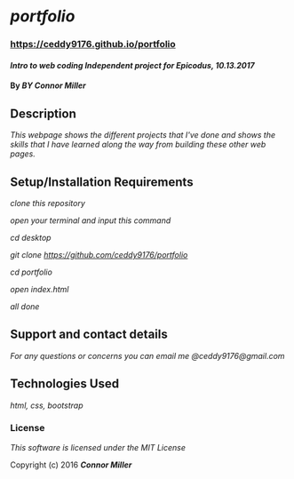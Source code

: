 # _portfolio_

### https://ceddy9176.github.io/portfolio

#### _Intro to web coding Independent project for Epicodus, 10.13.2017_

#### By _**BY Connor Miller**_

## Description

_This webpage shows the different projects that I've done and shows the skills that I have learned along the way from building these other web pages._

## Setup/Installation Requirements
  _clone this repository_

  _open your terminal and input this command_

  _cd desktop_

  _git clone https://github.com/ceddy9176/portfolio_

  _cd portfolio_

  _open index.html_

  _all done_

## Support and contact details

_For any questions or concerns you can email me @ceddy9176@gmail.com_

## Technologies Used

_html, css, bootstrap_

### License

*This software is licensed under the MIT License*

Copyright (c) 2016 **_Connor Miller_**
